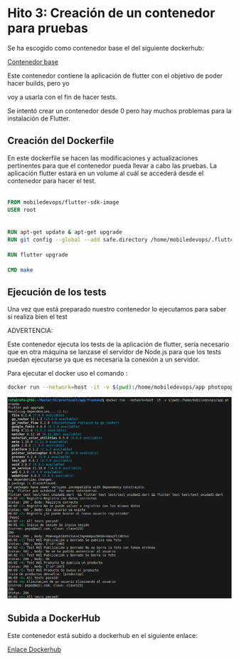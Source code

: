 # Hito 3: Creación de un contenedor para pruebas

Se ha escogido como contenedor base el del siguiente dockerhub:

[Contenedor base](https://hub.docker.com/r/mobiledevops/flutter-sdk-image)


Este contenedor contiene la aplicación de flutter con el objetivo de poder hacer builds, pero yo 

voy a usarla con el fin de hacer tests.


Se intentó crear un contenedor desde 0 pero hay muchos problemas para la instalación de Flutter.


## Creación del Dockerfile

En este dockerfile se hacen las modificaciones y actualizaciones pertinentes para que el contenedor pueda
llevar a cabo las pruebas. La aplicación flutter estará en un volume al cuál se accederá desde el contenedor para hacer el test.

```Dockerfile

FROM mobiledevops/flutter-sdk-image
USER root


RUN apt-get update & apt-get upgrade
RUN git config --global --add safe.directory /home/mobiledevops/.flutter-sdk

RUN flutter upgrade

CMD make


```

## Ejecución de los tests
Una vez que está preparado nuestro contenedor lo ejecutamos para saber si realiza bien el test

ADVERTENCIA:

Este contenedor ejecuta los tests de la aplicación de flutter, sería necesario que en otra máquina se lanzase el servidor de Node.js para que los tests puedan ejecutarse ya que es necesaria la conexión a un servidor.

Para ejecutar el docker uso el comando :

```bash
docker run --network=host -it -v $(pwd):/home/mobiledevops/app photopop

```

![Resultados test](../imgs/dockerTest.png)



## Subida a DockerHub

Este contenedor está subido a dockerhub en el siguiente enlace:

[Enlace Dockerhub](https://hub.docker.com/r/rafaguzmanval/photopop)


